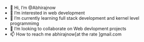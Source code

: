 - 👋 Hi, I’m @Abhirajnow
- 👀 I’m interested in web development
- 🌱 I’m currently learning full stack development and kernel level programmimg
- 💞️ I’m looking to collaborate on Web devlopment projects
- 📫 How to reach me abhirajnow[at the rate ]gmail.com

<!---
Abhirajnow/Abhirajnow is a ✨ special ✨ repository because its `README.md` (this file) appears on your GitHub profile.
You can click the Preview link to take a look at your changes.
--->

